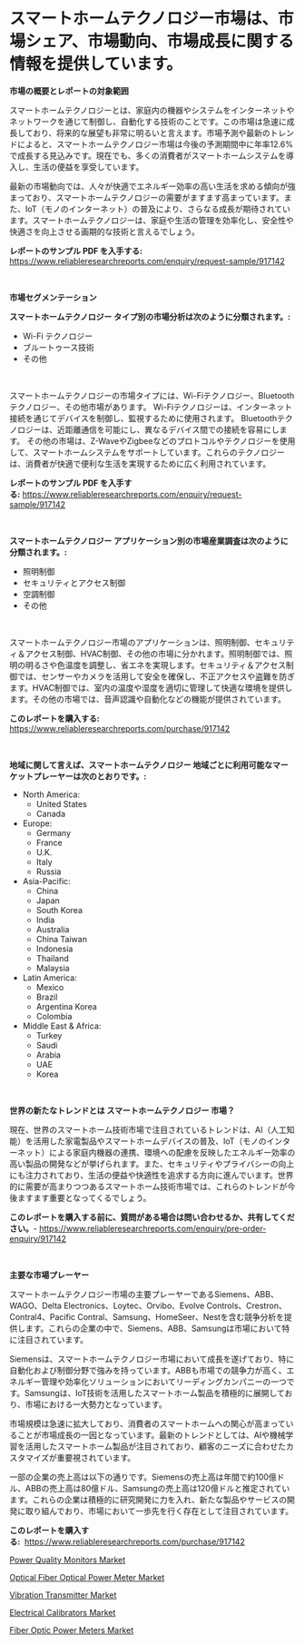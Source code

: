 <p><h1>スマートホームテクノロジー市場は、市場シェア、市場動向、市場成長に関する情報を提供しています。</h1></p><p><strong>市場の概要とレポートの対象範囲</strong></p>
<p><p>スマートホームテクノロジーとは、家庭内の機器やシステムをインターネットやネットワークを通じて制御し、自動化する技術のことです。この市場は急速に成長しており、将来的な展望も非常に明るいと言えます。市場予測や最新のトレンドによると、スマートホームテクノロジー市場は今後の予測期間中に年率12.6%で成長する見込みです。現在でも、多くの消費者がスマートホームシステムを導入し、生活の便益を享受しています。</p><p>最新の市場動向では、人々が快適でエネルギー効率の高い生活を求める傾向が強まっており、スマートホームテクノロジーの需要がますます高まっています。また、IoT（モノのインターネット）の普及により、さらなる成長が期待されています。スマートホームテクノロジーは、家庭や生活の管理を効率化し、安全性や快適さを向上させる画期的な技術と言えるでしょう。</p></p>
<p><strong>レポートのサンプル PDF を入手する:</strong> <a href="https://www.reliableresearchreports.com/enquiry/request-sample/917142">https://www.reliableresearchreports.com/enquiry/request-sample/917142</a></p>
<p>&nbsp;</p>
<p><strong>市場セグメンテーション</strong></p>
<p><strong>スマートホームテクノロジー タイプ別の市場分析は次のように分類されます。:</strong></p>
<p><ul><li>Wi-Fi テクノロジー</li><li>ブルートゥース技術</li><li>その他</li></ul></p>
<p>&nbsp;</p>
<p><p>スマートホームテクノロジーの市場タイプには、Wi-Fiテクノロジー、Bluetoothテクノロジー、その他市場があります。 Wi-Fiテクノロジーは、インターネット接続を通じてデバイスを制御し、監視するために使用されます。 Bluetoothテクノロジーは、近距離通信を可能にし、異なるデバイス間での接続を容易にします。 その他の市場は、Z-WaveやZigbeeなどのプロトコルやテクノロジーを使用して、スマートホームシステムをサポートしています。これらのテクノロジーは、消費者が快適で便利な生活を実現するために広く利用されています。</p></p>
<p><strong>レポートのサンプル PDF を入手する:</strong>&nbsp;<a href="https://www.reliableresearchreports.com/enquiry/request-sample/917142">https://www.reliableresearchreports.com/enquiry/request-sample/917142</a></p>
<p>&nbsp;</p>
<p><strong> スマートホームテクノロジー アプリケーション別の市場産業調査は次のように分類されます。:</strong></p>
<p><ul><li>照明制御</li><li>セキュリティとアクセス制御</li><li>空調制御</li><li>その他</li></ul></p>
<p>&nbsp;</p>
<p><p>スマートホームテクノロジー市場のアプリケーションは、照明制御、セキュリティ＆アクセス制御、HVAC制御、その他の市場に分かれます。照明制御では、照明の明るさや色温度を調整し、省エネを実現します。セキュリティ＆アクセス制御では、センサーやカメラを活用して安全を確保し、不正アクセスや盗難を防ぎます。HVAC制御では、室内の温度や湿度を適切に管理して快適な環境を提供します。その他の市場では、音声認識や自動化などの機能が提供されています。</p></p>
<p><strong>このレポートを購入する:</strong>&nbsp; <a href="https://www.reliableresearchreports.com/purchase/917142">https://www.reliableresearchreports.com/purchase/917142</a></p>
<p>&nbsp;</p>
<p><strong>地域に関して言えば、スマートホームテクノロジー 地域ごとに利用可能なマーケットプレーヤーは次のとおりです。:</strong></p>
<p><ul>
    <li>
        North America:
        <ul>
            <li>United States</li>
            <li>Canada</li>
        </ul>
    </li>
    <li>
        Europe:
        <ul>
            <li>Germany</li>
            <li>France</li>
            <li>U.K.</li>
            <li>Italy</li>
            <li>Russia</li>
        </ul>
    </li>
    <li>
        Asia-Pacific:
        <ul>
            <li>China</li>
            <li>Japan</li>
            <li>South Korea</li>
            <li>India</li>
            <li>Australia</li>
            <li>China Taiwan</li>
            <li>Indonesia</li>
            <li>Thailand</li>
            <li>Malaysia</li>
        </ul>
    </li>
    <li>
        Latin America:
        <ul>
            <li>Mexico</li>
            <li>Brazil</li>
            <li>Argentina Korea</li>
            <li>Colombia</li>
        </ul>
    </li>
    <li>
        Middle East & Africa:
        <ul>
            <li>Turkey</li>
            <li>Saudi</li>
            <li>Arabia</li>
            <li>UAE</li>
            <li>Korea</li>
        </ul>
    </li>
    </ul></p>
<p>&nbsp;</p>
<p><strong>世界の新たなトレンドとは スマートホームテクノロジー 市場？</strong></p>
<p><p>現在、世界のスマートホーム技術市場で注目されているトレンドは、AI（人工知能）を活用した家電製品やスマートホームデバイスの普及、IoT（モノのインターネット）による家庭内機器の連携、環境への配慮を反映したエネルギー効率の高い製品の開発などが挙げられます。また、セキュリティやプライバシーの向上にも注力されており、生活の便益や快適性を追求する方向に進んでいます。世界的に需要が高まりつつあるスマートホーム技術市場では、これらのトレンドが今後ますます重要となってくるでしょう。</p></p>
<p><strong>このレポートを購入する前に、質問がある場合は問い合わせるか、共有してください。</strong>- <a href="https://www.reliableresearchreports.com/enquiry/pre-order-enquiry/917142">https://www.reliableresearchreports.com/enquiry/pre-order-enquiry/917142</a></p>
<p>&nbsp;</p>
<p><strong>主要な市場プレーヤー</strong></p>
<p><p>スマートホームテクノロジー市場の主要プレーヤーであるSiemens、ABB、WAGO、Delta Electronics、Loytec、Orvibo、Evolve Controls、Crestron、Contral4、Pacific Contral、Samsung、HomeSeer、Nestを含む競争分析を提供します。これらの企業の中で、Siemens、ABB、Samsungは市場において特に注目されています。</p><p>Siemensは、スマートホームテクノロジー市場において成長を遂げており、特に自動化および制御分野で強みを持っています。ABBも市場での競争力が高く、エネルギー管理や効率化ソリューションにおいてリーディングカンパニーの一つです。Samsungは、IoT技術を活用したスマートホーム製品を積極的に展開しており、市場における一大勢力となっています。</p><p>市場規模は急速に拡大しており、消費者のスマートホームへの関心が高まっていることが市場成長の一因となっています。最新のトレンドとしては、AIや機械学習を活用したスマートホーム製品が注目されており、顧客のニーズに合わせたカスタマイズが重要視されています。</p><p>一部の企業の売上高は以下の通りです。Siemensの売上高は年間で約100億ドル、ABBの売上高は80億ドル、Samsungの売上高は120億ドルと推定されています。これらの企業は積極的に研究開発に力を入れ、新たな製品やサービスの開発に取り組んでおり、市場において一歩先を行く存在として注目されています。</p></p>
<p><strong>このレポートを購入する:</strong>&nbsp;&nbsp;<a href="https://www.reliableresearchreports.com/purchase/917142">https://www.reliableresearchreports.com/purchase/917142</a></p>
<p><p><a href="https://github.com/wusalecollins540tpqoz/Market-Research-Report-List-1/blob/main/power-quality-monitors-market.md">Power Quality Monitors Market</a></p><p><a href="https://github.com/lylyparadise/Market-Research-Report-List-2/blob/main/optical-fiber-optical-power-meter-market.md">Optical Fiber Optical Power Meter Market</a></p><p><a href="https://github.com/kathiaseamanalvaradovlprc2h/Market-Research-Report-List-1/blob/main/vibration-transmitter-market.md">Vibration Transmitter Market</a></p><p><a href="https://github.com/johnbach50/Market-Research-Report-List-2/blob/main/electrical-calibrators-market.md">Electrical Calibrators Market</a></p><p><a href="https://github.com/GroverBarry/Market-Research-Report-List-4/blob/main/fiber-optic-power-meters-market.md">Fiber Optic Power Meters Market</a></p></p>